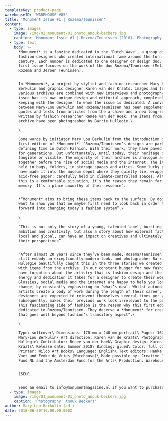 ```yaml
---
templateKey: product-page
warehouseID: 'WAREHOUSE #85'
title: 'Monument Issue #1 | Rozema/Teunissen'
content:
  - type: images
    image: /img/02_monument-01_photo_anouk-beckers.jpg
    caption: 'Monument Issue #1 | Rozema/Teunissen (2018). Photography: Anouk Beckers.'
  - type: text
    body: >-
      *Monument* is a fanzine dedicated to the 'Dutch Wave', a group of Dutch
      fashion designers who created international fame around the turn of the
      century. Each number is dedicated to one designer or design duo. This
      first issue focuses on the work of the duo Rozema/Teunissen (Melanie
      Rozema and Jeroen Teunissen). 


      In *Monument*, a project by stylist and fashion researcher Mary-Lou
      Berkulin and graphic designer Karen van der Kraats, images and texts from
      various archives are combined with new interviews and photography. Each
      issue has its own unique design and editorial approach, completely in
      keeping with the designer to whom the issue is dedicated. A conversation
      between Mary-Lou Berkulin and Rozema/Teunissen has been supplemented with
      quotes and texts from articles from the archive and a new long-read,
      written by fashion researcher Renee van der Hoek. The items from the
      archive have been photographed by Barrie Hullegie.\

      \

      Some words by initiator Mary Lou Berkulin from the introduction of this
      first edition of *Monument*: “Rozema/Teunissen’s designs are part of a
      defining time in Dutch Fashion. With their work, they have paved the way
      for generations. But unfortunately, until today, their heritage is not
      tangible or visible. The majority of their archive is analogue and put
      together before the rise of social media and the internet. The items are
      held in bags, folders, in storage spaces and attics. Some lucky pieces
      have made it into the museum depot where they quietly lie, wrapped in
      acid-free paper, carefully held in climate-controlled spaces. Although
      this is a comfortable situation, it’s the reason they remain far from our
      memory. It’s a place unworthy of their essence”.


      *“Monument* aims to bring these items back to the surface. By doing so, I
      want to show you that we maybe first need to look back in order to move
      forward into changing today’s fashion system”.\

      \

      “This is not only the story of a young, talented label, bursting with
      ambition and creativity, but also a story about how external factors, both
      local and global, can have an impact on creatives and ultimately change
      their perspectives”.


      “After almost 20 years since they’ve been made, Rozema/Teunissen’s designs
      still embody an exceptionally modern look, and photographer Barrie
      Hullegie beautifully caught this in the three stories we created together
      with items from the archive. In our constant hunger for new fashion we
      have forgotten about the artistry that is fashion design and the amount of
      energy and dedication it takes for a designer to create their work.
      Glossies, social media and the internet are happy to help you long for
      change, by constantly emphasizing on ‘what’s new’. Whilst autonomous
      artists create a body of work during the length of their career, fashion
      designers are expected to reinvent themselves several times per year which
      subsequently, makes their previous work look irrelevant to the public.
      This fascinating side of fashion is the reason why this first edition is
      dedicated to Rozema/Teunissen. They deserve a *Monument* for creating work
      that goes well beyond fashion’s transitory aspect".\

      \

      Type: softcover\ Dimensions: 170 mm x 240 mm portrait\ Pages: 160\ Editor:
      Mary-Lou Berkulin\ Art direction: Karen van de Kraats\ Photography: Barrie
      Hullegie\ Contributor: Renee van der Hoek\ Graphic design: Karen van de
      Kraats\ Release date: Summer 2018\ Binding: glued\ Color: full colour\
      Printer: Wilco Art Books\ Language: English\ Text editors: Hanka van der
      Voet and Femke de Vries (Warehouse)\ Made possible by: Creative Industries
      Fund NL and the Amsterdam Fund for the Arts\ Production: Warehouse


      15EUR


      Send an email to info@monumentmagazine.nl if you want to purchase a copy.
  - type: images
    image: /img/01_monument-01_photo_anouk-beckers.jpg
    caption: 'Photography: Anouk Beckers'
author: Mary-Lou Berkulin (ed.)
date: 2018-06-20T16:00:00.000Z
---
```

